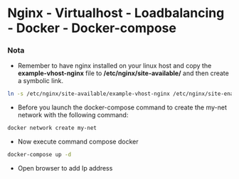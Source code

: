# Nginx - Virtualhost - Loadbalancing - Docker - Docker-compose

### Nota

- Remember to have nginx installed on your linux host and copy the **example-vhost-nginx** file to **/etc/nginx/site-available/** and then create a symbolic link.

```sh
ln -s /etc/nginx/site-available/example-vhost-nginx /etc/nginx/site-enabled/
```

- Before you launch the docker-compose command to create the my-net network with the following command:

```sh
docker network create my-net
```

- Now execute command compose docker

```sh
docker-compose up -d
```

- Open browser to add Ip address
